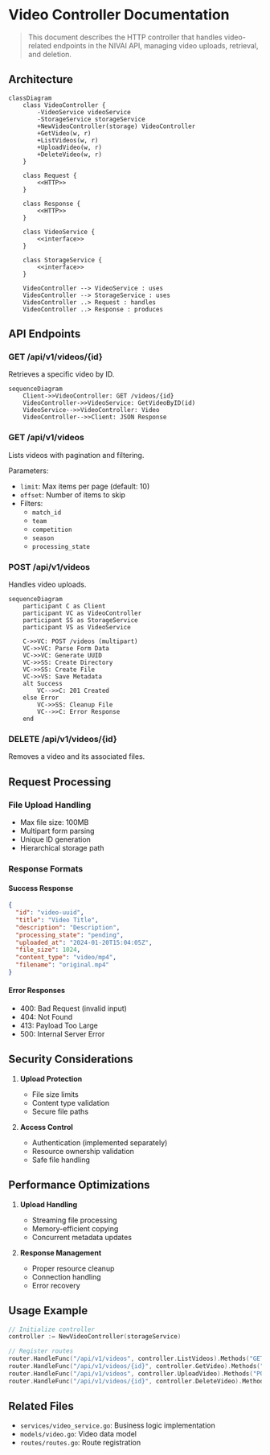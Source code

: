 # Video Controller Documentation

> This document describes the HTTP controller that handles video-related endpoints in the NIVAI API, managing video uploads, retrieval, and deletion.

## Architecture

```mermaid
classDiagram
    class VideoController {
        -VideoService videoService
        -StorageService storageService
        +NewVideoController(storage) VideoController
        +GetVideo(w, r)
        +ListVideos(w, r)
        +UploadVideo(w, r)
        +DeleteVideo(w, r)
    }

    class Request {
        <<HTTP>>
    }

    class Response {
        <<HTTP>>
    }

    class VideoService {
        <<interface>>
    }

    class StorageService {
        <<interface>>
    }

    VideoController --> VideoService : uses
    VideoController --> StorageService : uses
    VideoController ..> Request : handles
    VideoController ..> Response : produces
```

## API Endpoints

### GET /api/v1/videos/{id}

Retrieves a specific video by ID.

```mermaid
sequenceDiagram
    Client->>VideoController: GET /videos/{id}
    VideoController->>VideoService: GetVideoByID(id)
    VideoService-->>VideoController: Video
    VideoController-->>Client: JSON Response
```

### GET /api/v1/videos

Lists videos with pagination and filtering.

Parameters:

- `limit`: Max items per page (default: 10)
- `offset`: Number of items to skip
- Filters:
  - `match_id`
  - `team`
  - `competition`
  - `season`
  - `processing_state`

### POST /api/v1/videos

Handles video uploads.

```mermaid
sequenceDiagram
    participant C as Client
    participant VC as VideoController
    participant SS as StorageService
    participant VS as VideoService

    C->>VC: POST /videos (multipart)
    VC->>VC: Parse Form Data
    VC->>VC: Generate UUID
    VC->>SS: Create Directory
    VC->>SS: Create File
    VC->>VS: Save Metadata
    alt Success
        VC-->>C: 201 Created
    else Error
        VC->>SS: Cleanup File
        VC-->>C: Error Response
    end
```

### DELETE /api/v1/videos/{id}

Removes a video and its associated files.

## Request Processing

### File Upload Handling

- Max file size: 100MB
- Multipart form parsing
- Unique ID generation
- Hierarchical storage path

### Response Formats

#### Success Response

```json
{
  "id": "video-uuid",
  "title": "Video Title",
  "description": "Description",
  "processing_state": "pending",
  "uploaded_at": "2024-01-20T15:04:05Z",
  "file_size": 1024,
  "content_type": "video/mp4",
  "filename": "original.mp4"
}
```

#### Error Responses

- 400: Bad Request (invalid input)
- 404: Not Found
- 413: Payload Too Large
- 500: Internal Server Error

## Security Considerations

1. **Upload Protection**

   - File size limits
   - Content type validation
   - Secure file paths

2. **Access Control**
   - Authentication (implemented separately)
   - Resource ownership validation
   - Safe file handling

## Performance Optimizations

1. **Upload Handling**

   - Streaming file processing
   - Memory-efficient copying
   - Concurrent metadata updates

2. **Response Management**
   - Proper resource cleanup
   - Connection handling
   - Error recovery

## Usage Example

```go
// Initialize controller
controller := NewVideoController(storageService)

// Register routes
router.HandleFunc("/api/v1/videos", controller.ListVideos).Methods("GET")
router.HandleFunc("/api/v1/videos/{id}", controller.GetVideo).Methods("GET")
router.HandleFunc("/api/v1/videos", controller.UploadVideo).Methods("POST")
router.HandleFunc("/api/v1/videos/{id}", controller.DeleteVideo).Methods("DELETE")
```

## Related Files

- `services/video_service.go`: Business logic implementation
- `models/video.go`: Video data model
- `routes/routes.go`: Route registration
